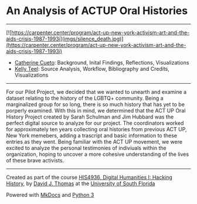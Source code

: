 # An Analysis of ACTUP Oral Histories

---



[![https://carpenter.center/program/act-up-new-york-activism-art-and-the-aids-crisis-1987-1993i](imgs/silence_death.jpg)](https://carpenter.center/program/act-up-new-york-activism-art-and-the-aids-crisis-1987-1993i)



* [Catherine Cueto](mailto:calesandrini@mail.usf.edu): Background, Inital Findings, Reflections, Visualizations
* [Kelly Teel](mailto:kellyteel@mail.usf.edu): Source Analysis, Workflow, Bibliography and Credits, Visualizations


---

For our Pilot Project, we decided that we wanted to unearth and examine a dataset relating to the history of the LGBTQ+ community. Being a marginalized group for so long, there is so much history that has yet to be porperly examined. With this in mind, we determined that the ACT UP Oral History Project created by Sarah Schulman and Jim Hubbard was the perfect digital source to analyze for our project. The coordinators worked for approximately ten years collecting oral histories from previous ACT UP, New York memebers, adding a trascript and basic information to these entries as they went. Being familiar with the ACT UP movement, we were excited to analyze the personal testimonies of indiviuals within the organization, hoping to uncover a more cohesive understanding of the lives of these brave activists.

---

Created as part of the course [HIS4936, Digital Humanities I: Hacking History](https://hacking-history.readthedocs.io), by [David J. Thomas](https://github.com/thePortus) at the [University of South Florida](https://www.usf.edu)

Powered with [MkDocs](https://mkdocs.org) and [Python 3](https://python.org)
